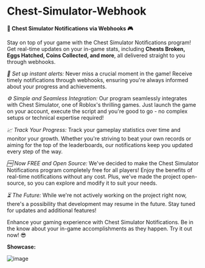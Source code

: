 # Chest-Simulator-Webhook

**🚀 Chest Simulator Notifications via Webhooks 🎮**

Stay on top of your game with the Chest Simulator Notifications program! Get real-time updates on your in-game stats, including **Chests Broken, Eggs Hatched, Coins Collected, and more**, all delivered straight to you through webhooks.

*🔔 Set up instant alerts:*
Never miss a crucial moment in the game! Receive timely notifications through webhooks, ensuring you're always informed about your progress and achievements.

*⚙️ Simple and Seamless Integration:*
Our program seamlessly integrates with Chest Simulator, one of Roblox's thrilling games. Just launch the game on your account, execute the script and you're good to go - no complex setups or technical expertise required!

*📈 Track Your Progress:*
Track your gameplay statistics over time and monitor your growth. Whether you're striving to beat your own records or aiming for the top of the leaderboards, our notifications keep you updated every step of the way.

*🆓 Now FREE and Open Source:*
We've decided to make the Chest Simulator Notifications program completely free for all players! Enjoy the benefits of real-time notifications without any cost. Plus, we've made the project open-source, so you can explore and modify it to suit your needs.

*⏳ The Future:*
While we're not actively working on the project right now, there's a possibility that development may resume in the future. Stay tuned for updates and additional features!

Enhance your gaming experience with Chest Simulator Notifications. Be in the know about your in-game accomplishments as they happen. Try it out now! 😎


__**Showcase:**__

![image](https://github.com/hitshoCodes/Chest-Simulator-Webhook/assets/134806168/48215a13-b936-4b79-a092-74753cd7183c)
